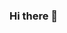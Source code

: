 ### Hi there 👋

<!--
**ThaboMabitsela/ThaboMabitsela** is a ✨ _special_ ✨ repository because its `README.md` (this file) appears on your GitHub profile.

Here are some ideas to get you started:

- 🔭 I’m currently working on becoming a software engineer
- 🌱 I’m currently learning cs50 intro to computer science
-->
